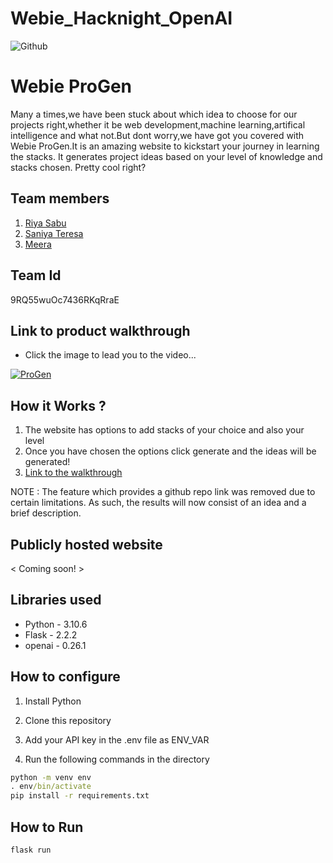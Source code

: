 
# Webie_Hacknight_OpenAI
![Github](https://user-images.githubusercontent.com/64391274/211215734-bbc57b92-9a71-496d-873e-3eedc7523916.png)


# Webie ProGen
Many a times,we have been stuck about which idea to choose for our projects right,whether it be web development,machine learning,artifical intelligence and what not.But dont worry,we have got you covered with Webie ProGen.It is an amazing website to kickstart your journey in learning the stacks. It generates project ideas based on your level of knowledge and stacks chosen. Pretty cool right? 
## Team members
1. [Riya Sabu](https://github.com/riya461)
2. [Saniya Teresa](https://github.com/iamsaniya)
3. [Meera](https://github.com/sea-salt-ed)
## Team Id
9RQ55wuOc7436RKqRraE
## Link to product walkthrough

- Click the image to lead you to the video...



[![ProGen](https://user-images.githubusercontent.com/90635335/212538735-4dee10b1-29e0-44e7-a23a-991890ff4b73.jpg)](https://www.loom.com/share/226b0e5cbdd24738b23059ec4ba2598a "ProGen")


## How it Works ?
1. The website has options to add stacks of your choice and also your level
2. Once you have chosen the options click generate and the ideas will be generated!
2. [Link to the walkthrough](
https://www.loom.com/share/226b0e5cbdd24738b23059ec4ba2598a)

NOTE : The feature which provides a github repo link was removed due to certain limitations. As such, the results will now consist of an idea and a brief description.

## Publicly hosted website
< Coming soon! >

## Libraries used
- Python - 3.10.6
- Flask - 2.2.2
- openai - 0.26.1
## How to configure
1. Install Python 
2. Clone this repository
3. Add your API key in the .env file as ENV_VAR

3.  Run the following commands in the directory
```cmd
python -m venv env 
. env/bin/activate
pip install -r requirements.txt

```
## How to Run

```cmd
flask run
```
<br>
